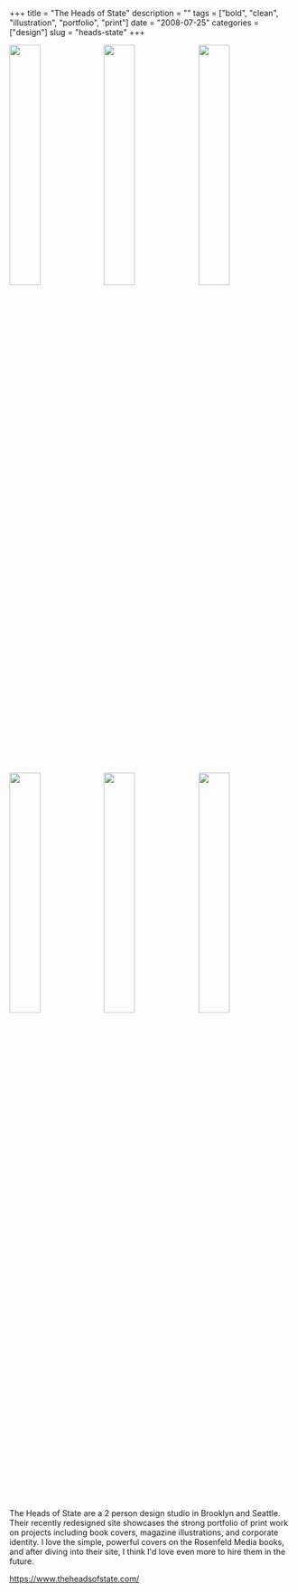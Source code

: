 +++
title = "The Heads of State"
description = ""
tags = ["bold", "clean", "illustration", "portfolio", "print"]
date = "2008-07-25"
categories = ["design"]
slug = "heads-state"
+++


<div id="screens-thumbs" class="clearfix mt1-5">
<a href="/media/design/theheadsofstate-1.jpg" class="group" rel="group"><img src="/media/design/theheadsofstate-1.png" alt="" class="thumb" style="width: 33%; max-width: 33%;padding: 0 1px 1px 0" /></a><a href="/media/design/theheadsofstate-2.jpg" class="group" rel="group"><img src="/media/design/theheadsofstate-2.png" alt="" class="thumb" style="width: 33%; max-width: 33%;padding: 0 1px 1px 0" /></a><a href="/media/design/theheadsofstate-3.jpg" class="group" rel="group"><img src="/media/design/theheadsofstate-3.png" alt="" class="thumb" style="width: 33%; max-width: 33%;padding: 0 1px 1px 0" /></a><a href="/media/design/theheadsofstate-4.jpg" class="group" rel="group"><img src="/media/design/theheadsofstate-4.png" alt="" class="thumb" style="width: 33%; max-width: 33%;padding: 0 1px 1px 0" /></a><a href="/media/design/theheadsofstate-5.jpg" class="group" rel="group"><img src="/media/design/theheadsofstate-5.png" alt="" class="thumb" style="width: 33%; max-width: 33%;padding: 0 1px 1px 0" /></a><a href="/media/design/theheadsofstate-6.jpg" class="group" rel="group"><img src="/media/design/theheadsofstate-6.png" alt="" class="thumb" style="width: 33%; max-width: 33%;padding: 0 1px 1px 0" /></a>
</div>   
<p>The Heads of State are a 2 person design studio in Brooklyn and Seattle. Their recently redesigned site showcases the strong portfolio of print work on projects including book covers, magazine illustrations, and corporate identity. I love the simple, powerful covers on the Rosenfeld Media books, and after diving into their site, I think I'd love even more to hire them in the future.</p>
<p><a href="https://www.theheadsofstate.com/">https://www.theheadsofstate.com/</a></p>  
